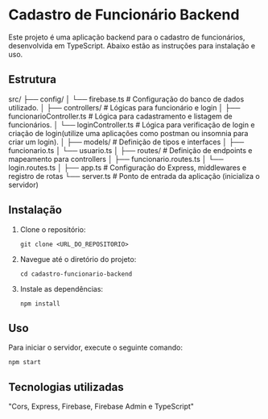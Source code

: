 # Cadastro de Funcionário Backend

Este projeto é uma aplicação backend para o cadastro de funcionários, desenvolvida em TypeScript. Abaixo estão as instruções para instalação e uso.

## Estrutura
   
src/
├── config/
│   └── firebase.ts           # Configuração do banco de dados utilizado.
│
├── controllers/              # Lógicas para funcionário e login
│   ├── funcionarioController.ts  # Lógica para cadastramento e listagem de funcionários.
│   └── loginController.ts        # Lógica para verificação de login e criação de login(utilize uma aplicações como postman ou insomnia para criar um login).
│
├── models/                   # Definição de tipos e interfaces
│   ├── funcionario.ts
│   └── usuario.ts
│
├── routes/                   # Definição de endpoints e mapeamento para controllers
│   ├── funcionario.routes.ts
│   └── login.routes.ts
│
├── app.ts                     # Configuração do Express, middlewares e registro de rotas
└── server.ts                  # Ponto de entrada da aplicação (inicializa o servidor)


## Instalação

1. Clone o repositório:
   ```
   git clone <URL_DO_REPOSITORIO>
   ```

2. Navegue até o diretório do projeto:
   ```
   cd cadastro-funcionario-backend
   ```

3. Instale as dependências:
   ```
   npm install
   ```

## Uso

Para iniciar o servidor, execute o seguinte comando:
```
npm start
```

## Tecnologias utilizadas

   "Cors, Express, Firebase, Firebase Admin e TypeScript"